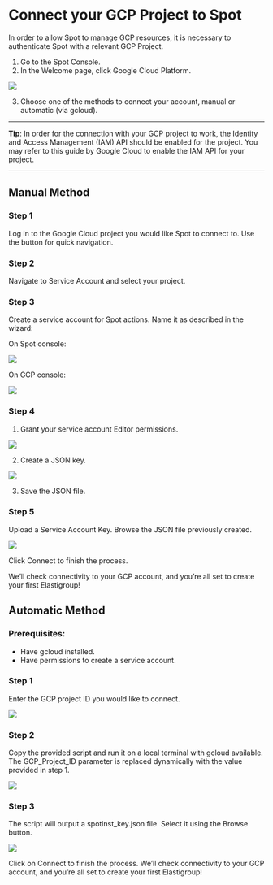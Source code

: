 # Connect your GCP Project to Spot

In order to allow Spot to manage GCP resources, it is necessary to authenticate Spot with a relevant GCP Project.

1. Go to the Spot Console.
2. In the Welcome page, click Google Cloud Platform.

<img src="/connect-your-cloud-provider/_media/welcome-to-spot-1024x341.png" />

3. Choose one of the methods to connect your account, manual or automatic (via gcloud).
---
**Tip**: In order for the connection with your GCP project to work, the Identity and Access Management (IAM) API should be enabled for the project. You may refer to this guide by Google Cloud to enable the IAM API for your project.

---
## Manual Method
### Step 1
Log in to the Google Cloud project you would like Spot to connect to. Use the button for quick navigation.

### Step 2
Navigate to Service Account and select your project.

### Step 3
Create a service account for Spot actions. Name it as described in the wizard:

On Spot console:

<img src="/connect-your-cloud-provider/_media/gcp-step3.png" />

On GCP console:

<img src="/connect-your-cloud-provider/_media/gcp-step3-a.png" />

### Step 4
1. Grant your service account Editor permissions.

<img src="/connect-your-cloud-provider/_media/gcp-step4.png" />

2. Create a JSON key.

<img src="/connect-your-cloud-provider/_media/gcp-step4-a.png" />

3. Save the JSON file.

### Step 5
Upload a Service Account Key. Browse the JSON file previously created.

<img src="/connect-your-cloud-provider/_media/gcp-step5.png" />

Click Connect to finish the process.

We’ll check connectivity to your GCP account, and you’re all set to create your first Elastigroup!

## Automatic Method
### Prerequisites:

* Have gcloud installed.
* Have permissions to create a service account.

### Step 1
Enter the GCP project ID you would like to connect.

<img src="/connect-your-cloud-provider/_media/gcp-automatic-step1.png" />

### Step 2
Copy the provided script and run it on a local terminal with gcloud available. The GCP_Project_ID parameter is replaced dynamically with the value provided in step 1.

<img src="/connect-your-cloud-provider/_media/gcp-automatic-step2.png" />

### Step 3
The script will output a spotinst_key.json file. Select it using the Browse button.

<img src="/connect-your-cloud-provider/_media/gcp-automatic-step3.png" />

Click on Connect to finish the process.
We’ll check connectivity to your GCP account, and you’re all set to create your first Elastigroup!
